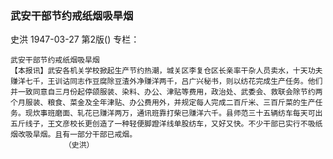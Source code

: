 ### 武安干部节约戒纸烟吸旱烟
史洪
1947-03-27
第2版()
专栏：

    武安干部节约戒纸烟吸旱烟
    【本报讯】武安各机关学校掀起生产节约热潮，城关区李复仓区长亲率干杂人员卖水，十天功夫赚洋七千，王训诂同志作豆腐除豆渣外净赚洋两千，吕广兴秘书，则以纺花完成生产任务。他们并一致同意自三月份起停颌服装、染料、办公、津贴等费用，政治处、武委会、救联会除节约两个月服装、粮食、菜金及全年津贴、办公费用外，并规定每人完成二百斤米、三百斤菜的生产任务。现炊事班磨面、轧花已赚洋两万，通讯班靠打柴已赚洋六千。县师范三十五辆纺车每天可出五斤线子，王文彦校长更创造了一种轻便脚蹬洋线单股纺车，又好又快。不少干部已实行不吸纸烟改吸旱烟。且有一部分干部已戒烟。
                （史洪）
